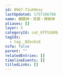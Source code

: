 ```yaml
---
id: 0967-f1uk9esy
lastUpdated: 1757166788
name: 髑髅神・耳报・樟柳神
aliases: []
layer: 5
categoryId: cat_OfFSSbRb
tagIds:
  - tag__NZec6vQ
nsfw: false
parent: ""
relatedEntries: []
timelineEvents: []
titledLinks: []
---
```


